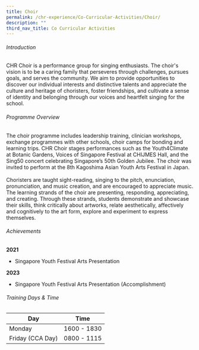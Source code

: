 ```yaml
---
title: Choir
permalink: /chr-experience/Co-Curricular-Activities/Choir/
description: ""
third_nav_title: Co Curricular Activities
---
```

###### Introduction
CHR Choir is a performance group for singing enthusiasts. The choir's vision is to be a caring family that perseveres through challenges, pursues goals, and serves the community. We aim to provide opportunities to discover our individual interests and distinctive talents and appreciate the culture and heritage of choristers, foster friendships, and cultivate a sense of identity and belonging through our voices and heartfelt singing for the school.

###### Programme Overview
The choir programme includes leadership training, clinician workshops, exchange programmes with other schools, choir camps for bonding and learning trips. CHR Choir stages performances such as the Youth4Climate at Botanic Gardens, Voices of Singapore Festival at CHIJMES Hall, and the Sing50 concert celebrating Singapore’s 50th Golden Jubilee. The choir was invited to perform at the 8th Kagoshima Asian Youth Arts Festival in Japan.<br><br>
Choristers are taught sight-reading, singing to the pitch, enunciation, pronunciation, and music creation, and are encouraged to appreciate music. The learning strands of the choir are presenting, responding, appreciating, and creating. Through these strands, students demonstrate and showcase their skills, think critically about artworks, relate aesthetically, affectively and cognitively to the art form, explore and experiment to express themselves.

###### Achievements
**2021** <br>
- Singapore Youth Festival Arts Presentation

**2023**<br>
- Singapore Youth Festival Arts Presentation (Accomplishment)

###### Training Days &amp; Time
| Day| Time | 
| -------- | -------- | 
| Monday  | 1600 - 1830 | 
| Friday (CCA Day) | 0800 - 1115 |
